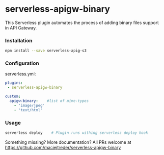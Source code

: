 # serverless-apigw-binary

This Serverless plugin automates the process of adding binary files support in API Gateway.

### Installation

```bash
npm install --save serverless-apig-s3
```

### Configuration

serverless.yml:

```yaml
plugins:
 - serverless-apigw-binary

custom:
  apigw-binary:    #list of mime-types
    - 'image/jpeg'
    - 'text/html'
```

### Usage

```bash
serverless deploy    # Plugin runs withing serverless deploy hook
```


Something missing? More documentation? All PRs welcome at https://github.com/maciejtreder/serverless-apigw-binary